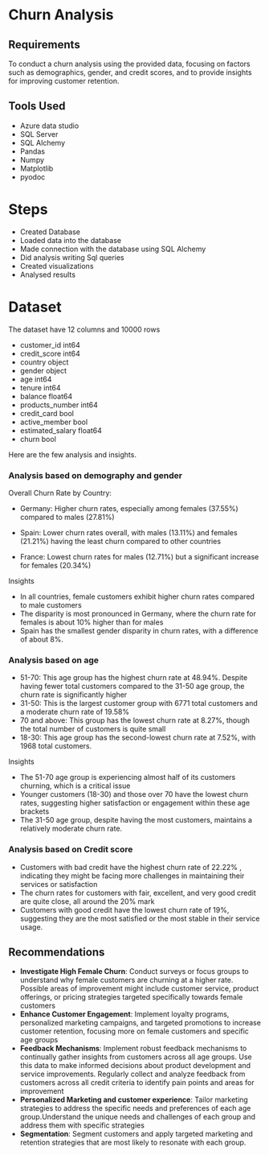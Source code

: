 # Churn Analysis
## Requirements
To conduct a churn analysis using the provided data, focusing on factors such as demographics, gender, and credit scores, and to provide insights for improving customer retention.

## Tools Used
- Azure data studio
- SQL Server
- SQL Alchemy
- Pandas
- Numpy
- Matplotlib
- pyodoc

# Steps 
- Created Database
- Loaded data into the database
- Made connection with the database using SQL Alchemy 
- Did analysis writing Sql queries 
- Created visualizations
- Analysed results

# Dataset
The dataset have 12 columns and 10000 rows
- customer_id           int64
- credit_score          int64
- country              object
- gender               object
- age                   int64
- tenure                int64
- balance             float64
- products_number       int64
- credit_card            bool
- active_member          bool
- estimated_salary    float64
- churn                  bool

Here are the few analysis and insights.
### Analysis based on demography and gender 
 Overall Churn Rate by Country:

- Germany: Higher churn rates, especially among females (37.55%) compared to males (27.81%)

- Spain: Lower churn rates overall, with males (13.11%) and females (21.21%) having the least churn compared to other countries

- France: Lowest churn rates for males (12.71%) but a significant increase for females (20.34%)

 Insights 
 - In all countries, female customers exhibit higher churn rates compared to male customers
- The disparity is most pronounced in Germany, where the churn rate for females is about 10% higher than for males
- Spain has the smallest gender disparity in churn rates, with a difference of about 8%.

### Analysis based on age 
- 51-70: This age group has the highest churn rate at 48.94%. Despite having fewer total customers compared to the 31-50 age group, the churn rate is significantly higher
- 31-50: This is the largest customer group with 6771 total customers and a moderate churn rate of 19.58%
- 70 and above: This group has the lowest churn rate at 8.27%, though the total number of customers is quite small 
- 18-30: This age group has the second-lowest churn rate at 7.52%, with 1968 total customers.

Insights

- The 51-70 age group is experiencing almost half of its customers churning, which is a critical issue
- Younger customers (18-30) and those over 70 have the lowest churn rates, suggesting higher satisfaction or engagement within these age brackets
- The 31-50 age group, despite having the most customers, maintains a relatively moderate churn rate.

### Analysis based on Credit score 

- Customers with bad credit have the highest churn rate of 22.22% , indicating they might be facing more challenges in maintaining their services or satisfaction
- The churn rates for customers with fair, excellent, and very good credit are quite close, all around the 20% mark
- Customers with good credit have the lowest churn rate of 19%, suggesting they are the most satisfied or the most stable in their service usage.

## Recommendations
- **Investigate High Female Churn**: Conduct surveys or focus groups to understand why female customers are churning at a higher rate. Possible areas of improvement might include customer service, product offerings, or pricing strategies targeted specifically towards female customers
- **Enhance Customer Engagement**: Implement loyalty programs, personalized marketing campaigns, and targeted promotions to increase customer retention, focusing more on female customers and specific age groups
- **Feedback Mechanisms**: Implement robust feedback mechanisms to continually gather insights from customers across all age groups. Use this data to make informed decisions about product development and service improvements. Regularly collect and analyze feedback from customers across all credit criteria to identify pain points and areas for improvement
- **Personalized Marketing and customer experience**: Tailor marketing strategies to address the specific needs and preferences of each age group.Understand the unique needs and challenges of each group and address them with specific strategies
- **Segmentation**: Segment customers and apply targeted marketing and retention strategies that are most likely to resonate with each group.











